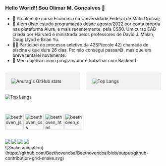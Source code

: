 ### Hello World!! Sou Olimar M. Gonçalves 👋

- 🔭 Atualmente curso Economia na Universidade Federal de Mato Grosso;
- 🌱 Além disto estudo programação desde agosto/2022 por conta própria nas plataforma Alura, e mais recentemente, pela CS50. Um curso EAD criada por Harvard e ministrada pelos professores de David J. Malan, Doug Llyod e Brian Yu.
- 🤽‍♀️ Participei do processo seletivo da 42SP(ecole 42) chamada de piscina e que dura 26 dias. Ps: não consegui passar😅, mas que em breve tentarei novamente.
- 🤔 Meu objetivo como programador é trabalhar com Backend.
##
##

<div style="display: grid; grid-template-columns: 1fr 1fr; grid-gap: 20px;">
  <div style="background-color: #f2f2f2; padding: 20px;">
    <a href="https://github.com/Beethovencba/github-readme-stats">
      <img align="left" src="https://github-readme-stats.vercel.app/api?username=Beethovencba&show_icons=true&theme=dark" alt="Anurag's GitHub stats">
    </a>
  </div>
  <div style="background-color: #f2f2f2; padding: 20px;">
    <a href="https://github.com/Beethovencba/github-readme-stats">
      <img align="left" src="https://github-readme-stats.vercel.app/api/top-langs/?username=Beethovencba&layout=compact&theme=radical" alt="Top Langs">
    </a>  
  </div>
</div>




[![Top Langs](https://github-readme-stats.vercel.app/api/top-langs/?username=Beethovencba&hide_progress=true&theme=dark)](https://github.com/Beethovencba/github-readme-stats)

##

<div style="display: inline-block"><br>
  <img aling=center alt= beethoven_js height=50 width=60 src="https://cdn.jsdelivr.net/gh/devicons/devicon/icons/javascript/javascript-original.svg"/>
  <img aling=center alt= beethoven_css height=50 width=60 src="https://cdn.jsdelivr.net/gh/devicons/devicon/icons/css3/css3-plain-wordmark.svg"/>
  <img aling=center alt= beethoven_html height=50 width=60 src="https://cdn.jsdelivr.net/gh/devicons/devicon/icons/html5/html5-plain-wordmark.svg"/>
  <img aling=center alt= beethoven_c height=50 width=60 src="https://cdn.jsdelivr.net/gh/devicons/devicon/icons/c/c-original.svg"/>
</div>

##

<div>
  <a href="https://www.instagram.com/olimarmartins" target="_blank"><img src= "https://img.shields.io/badge/Instagram-E4405F?style=for-the-badge&logo=instagram&logoColor=white" target="_blanck"></a>
  <a href="https://www.linkedin.com/in/olimardev-contato" target="_blanck"/><img src= "https://img.shields.io/badge/LinkedIn-0077B5?style=for-the-badge&logo=linkedin&logoColor=white" targe="_blanck"></a>
  <a href="mailto: olimar.dev@gmail.com"><img src= "https://img.shields.io/badge/Gmail-D14836?style=for-the-badge&logo=gmail&logoColor=white" targe="_blanck"></a>
  <a href="https://discord.com/channels/@me" target="_blank" ><img src= "https://img.shields.io/badge/Discord-7289DA?style=for-the-badge&logo=discord&logoColor=white" targe="_blanck"></a>
</div>
![Snake animation](https://github.com/Beethovencba/Beethovencba/blob/output/github-contribution-grid-snake.svg)
